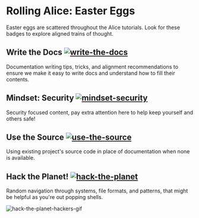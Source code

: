 # Rolling Alice: Easter Eggs

Easter eggs are scattered throughout the Alice tutorials. Look for these
badges to explore aligned trains of thought. 

## Write the Docs [![write-the-docs](https://img.shields.io/badge/write%20the-docs-success)](https://github.com/dffml/dffml/blob/main/docs/tutorials/rolling_alice/0000_easter_eggs.md#write-the-docs-)

Documentation writing tips, tricks, and alignment recommendations to ensure
we make it easy to write docs and understand how to fill their contents.

## Mindset: Security [![mindset-security](https://img.shields.io/badge/mindset-security-critical)](https://github.com/dffml/dffml/blob/main/docs/tutorials/rolling_alice/0000_easter_eggs.md#mindset-security-)

Security focused content, pay extra attention here to help keep yourself
and others safe!

## Use the Source [![use-the-source](https://img.shields.io/badge/use%20the-source-blueviolet)](https://github.com/dffml/dffml/blob/main/docs/tutorials/rolling_alice/0000_easter_eggs.md#use-the-source-)

Using existing project's source code in place of documentation when none is
available.

## Hack the Planet! [![hack-the-planet](https://img.shields.io/badge/hack%20the-planet-blue)](https://github.com/dffml/dffml/blob/main/docs/tutorials/rolling_alice/0000_easter_eggs.md#hack-the-planet-)

Random navigation through systems, file formats, and patterns, that might be
helpful as you're out popping shells.

![hack-the-planet-hackers-gif](https://user-images.githubusercontent.com/5950433/191852910-73787361-b00c-4618-bc5e-f32d656bbf0f.gif)
